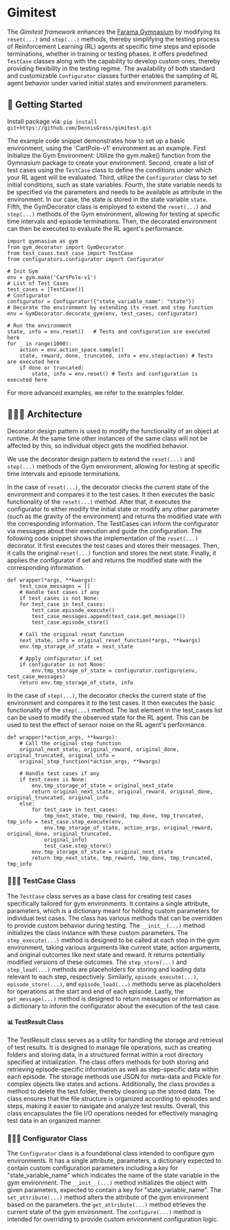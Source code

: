 # Gimitest
The _Gimitest framework_ enhances the [Farama Gymnasium](https://gymnasium.farama.org/index.html) by modifying its `reset(...)` and `step(...)` methods, thereby simplifying the testing process of Reinforcement Learning (RL) agents at specific time steps and episode terminations, whether in training or testing phases.
It offers predefined `TestCase` classes along with the capability to develop custom ones, thereby providing flexibility in the testing regime.
The availability of both standard and customizable `Configurator` classes further enables the sampling of RL agent behavior under varied initial states and environment parameters.


## 🚀 Getting Started
Install package via:
`pip install git+https://github.com/DennisGross/gimitest.git`

The example code snippet demonstrates how to set up a basic environment, using the 'CartPole-v1' environment as an example.
First Initialize the Gym Environment: Utilize the gym.make() function from the Gymnasium package to create your environment.
Second, create a list of test cases using the `TestCase` class to define the conditions under which your RL agent will be evaluated.
Third, utilize the `Configurator` class to set initial conditions, such as state variables.
Fourth, the state variable needs to be specified via the parameters and needs to be available as attribute in the environment. In our case, the state is stored in the state variable `state`.
Fifth, the GymDecorator class is employed to extend the `reset(...)` and `step(...)` methods of the Gym environment, allowing for testing at specific time intervals and episode terminations.
Then, the decorated environment can then be executed to evaluate the RL agent's performance.
```
import gymnasium as gym
from gym_decorator import GymDecorator
from test_cases.test_case import TestCase
from configurators.configurator import Configurator

# Init Gym
env = gym.make('CartPole-v1')
# List of Test Cases
test_cases = [TestCase()]
# Configurator
configurator = Configurator({"state_variable_name": "state"})
# Decorate the environment by extending its reset and step function
env = GymDecorator.decorate_gym(env, test_cases, configurator)

# Run the environment
state, info = env.reset()   # Tests and configuration are executed here
for _ in range(1000):
    action = env.action_space.sample()
    state, reward, done, truncated, info = env.step(action) # Tests are executed here
    if done or truncated:
        state, info = env.reset() # Tests and configuration is executed here
```

For more advanced examples, we refer to the examples folder.

## 👩🏼‍💻 Architecture
Decorator design pattern is used to modify the functionality of an object at runtime. At the same time other instances of the same class will not be affected by this, so individual object gets the modified behavior.

We use the decorator design pattern to extend the `reset(...)` and `step(...)` methods of the Gym environment, allowing for testing at specific time intervals and episode terminations.

In the case of `reset(...)`, the decorator checks the current state of the environment and compares it to the test cases. It then executes the basic functionality of the `reset(...)` method.
After that, it executes the configurator to either modify the initial state or modify any other parameter (such as the gravity of the environment) and returns the modified state with the corresponding information.
The TestCases can inform the configurator via messages about their execution and guide the configuration.
The following code snippet shows the implementation of the `reset(...)` decorator.
It first executes the test cases and stores their messages.
Then, it calls the original `reset(...)` function and stores the next state.
Finally, it applies the configurator if set and returns the modified state with the corresponding information.
```
def wrapper(*args, **kwargs):
    test_case_messages = []
    # Handle test cases if any
    if test_cases is not None:
    for test_case in test_cases:
        test_case.episode_execute()
        test_case_messages.append(test_case.get_message())
        test_case.episode_store()

    # Call the original reset function
    next_state, info = original_reset_function(*args, **kwargs)
    env.tmp_storage_of_state = next_state

    # Apply configurator if set
    if configurator is not None:
        env.tmp_storage_of_state = configurator.configure(env, test_case_messages)
    return env.tmp_storage_of_state, info
```

In the case of `step(...)`, the decorator checks the current state of the environment and compares it to the test cases. It then executes the basic functionality of the `step(...)` method.
The last element in the test_cases list can be used to modify the observed state for the RL agent. This can be used to test the effect of sensor noise on the RL agent's performance.

```
def wrapper(*action_args, **kwargs):
    # Call the original step function
    original_next_state, original_reward, original_done, original_truncated, original_info = 
    original_step_function(*action_args, **kwargs)
            
    # Handle test cases if any
    if test_cases is None:
        env.tmp_storage_of_state = original_next_state
        return original_next_state, original_reward, original_done, original_truncated, original_info
    else:
        for test_case in test_cases:
            tmp_next_state, tmp_reward, tmp_done, tmp_truncated, tmp_info = test_case.step_execute(env, 
            env.tmp_storage_of_state, action_args, original_reward, original_done, original_truncated,
            original_info)
            test_case.step_store()
        env.tmp_storage_of_state = original_next_state
        return tmp_next_state, tmp_reward, tmp_done, tmp_truncated, tmp_info
```

### 👮🏼‍♂️ TestCase Class
The `TestCase` class serves as a base class for creating test cases specifically tailored for gym environments. It contains a single attribute, parameters, which is a dictionary meant for holding custom parameters for individual test cases. The class has various methods that can be overridden to provide custom behavior during testing. The `__init__(...)` method initializes the class instance with these custom parameters. The `step_execute(...)` method is designed to be called at each step in the gym environment, taking various arguments like current state, action arguments, and original outcomes like next state and reward. It returns potentially modified versions of these outcomes. The `step_store(...)` and `step_load(...)` methods are placeholders for storing and loading data relevant to each step, respectively. Similarly, `episode_execute(...)`, `episode_store(...)`, and `episode_load(...)` methods serve as placeholders for operations at the start and end of each episode. Lastly, the `get_message(...)` method is designed to return messages or information as a dictionary to inform the configurator about the execution of the test case.


#### 📊 TestResult Class
The TestResult class serves as a utility for handling the storage and retrieval of test results. It is designed to manage file operations, such as creating folders and storing data, in a structured format within a root directory specified at initialization. The class offers methods for both storing and retrieving episode-specific information as well as step-specific data within each episode. The storage methods use JSON for meta-data and Pickle for complex objects like states and actions. Additionally, the class provides a method to delete the test folder, thereby cleaning up the stored data. The class ensures that the file structure is organized according to episodes and steps, making it easier to navigate and analyze test results. Overall, this class encapsulates the file I/O operations needed for effectively managing test data in an organized manner.

### 👨🏼‍🔧 Configurator Class
The `Configurator` class is a foundational class intended to configure gym environments.
It has a single attribute, parameters, a dictionary expected to contain custom configuration parameters including a key for "state_variable_name" which indicates the name of the state variable in the gym environment. The `__init__(...)` method initializes the object with given parameters, expected to contain a key for "state_variable_name".
The `set_attribute(...)` method alters the attribute of the gym environment based on the parameters.
the `get_attribute(...)` method etrieves the current state of the gym environment.
The `configure(...)` method is intended for overriding to provide custom environment configuration logic.